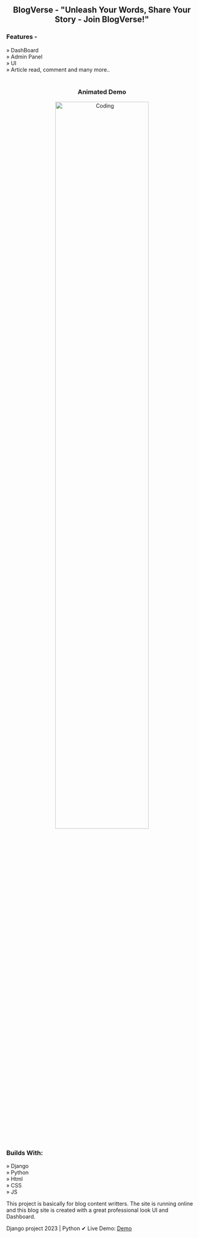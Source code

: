 <h2 align='center'>BlogVerse - "Unleash Your Words, Share Your Story - Join BlogVerse!"</h2>

<h3>Features - </h3>
» DashBoard <br>
» Admin Panel <br>
» UI <br>
» Article read, comment and many more.. <br>
<br>

<h3 align='center'>Animated Demo</h3>



<div align='center'>
<img align="center" alt="Coding" width="70%" src="https://user-images.githubusercontent.com/109217697/253933753-057b7726-17d5-4859-bbb5-e8364c6eae53.gif">

</div>
 




<h3>Builds With:</h3>

» Django <br>
» Python <br>
» Html <br>
» CSS <br>
» JS <br>

<p>This project is basically for blog content writters. The site is running online and this blog site is created with a great professional look UI and Dashboard.</p>

Django project 2023 | Python
✔ Live Demo: <a href='https://blogverse.pythonanywhere.com/'> Demo</a>








